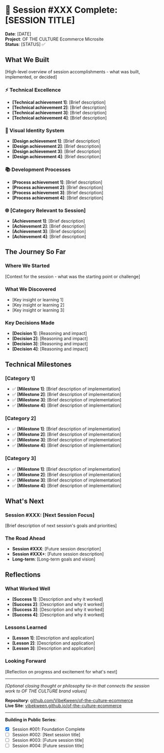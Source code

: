 # 🚀 Session #XXX Complete: [SESSION TITLE]

**Date**: [DATE]  
**Project**: OF THE CULTURE Ecommerce Microsite  
**Status**: [STATUS] ✅

## What We Built

[High-level overview of session accomplishments - what was built, implemented, or decided]

### ⚡ Technical Excellence
- **[Technical achievement 1]**: [Brief description]
- **[Technical achievement 2]**: [Brief description]
- **[Technical achievement 3]**: [Brief description]
- **[Technical achievement 4]**: [Brief description]

### 🎨 Visual Identity System
- **[Design achievement 1]**: [Brief description]
- **[Design achievement 2]**: [Brief description]
- **[Design achievement 3]**: [Brief description]
- **[Design achievement 4]**: [Brief description]

### 📚 Development Processes
- **[Process achievement 1]**: [Brief description]
- **[Process achievement 2]**: [Brief description]
- **[Process achievement 3]**: [Brief description]
- **[Process achievement 4]**: [Brief description]

### 🌐 [Category Relevant to Session]
- **[Achievement 1]**: [Brief description]
- **[Achievement 2]**: [Brief description]
- **[Achievement 3]**: [Brief description]
- **[Achievement 4]**: [Brief description]

## The Journey So Far

### Where We Started
[Context for the session - what was the starting point or challenge]

### What We Discovered
- [Key insight or learning 1]
- [Key insight or learning 2]
- [Key insight or learning 3]

### Key Decisions Made
- **[Decision 1]**: [Reasoning and impact]
- **[Decision 2]**: [Reasoning and impact]
- **[Decision 3]**: [Reasoning and impact]
- **[Decision 4]**: [Reasoning and impact]

## Technical Milestones

### [Category 1]
- ✅ **[Milestone 1]**: [Brief description of implementation]
- ✅ **[Milestone 2]**: [Brief description of implementation]
- ✅ **[Milestone 3]**: [Brief description of implementation]
- ✅ **[Milestone 4]**: [Brief description of implementation]

### [Category 2]
- ✅ **[Milestone 1]**: [Brief description of implementation]
- ✅ **[Milestone 2]**: [Brief description of implementation]
- ✅ **[Milestone 3]**: [Brief description of implementation]
- ✅ **[Milestone 4]**: [Brief description of implementation]

### [Category 3]
- ✅ **[Milestone 1]**: [Brief description of implementation]
- ✅ **[Milestone 2]**: [Brief description of implementation]
- ✅ **[Milestone 3]**: [Brief description of implementation]
- ✅ **[Milestone 4]**: [Brief description of implementation]

## What's Next

### Session #XXX: [Next Session Focus]
[Brief description of next session's goals and priorities]

### The Road Ahead
- **Session #XXX**: [Future session description]
- **Session #XXX+**: [Future session description]
- **Long-term**: [Long-term goals and vision]

## Reflections

### What Worked Well
- **[Success 1]**: [Description and why it worked]
- **[Success 2]**: [Description and why it worked]
- **[Success 3]**: [Description and why it worked]
- **[Success 4]**: [Description and why it worked]

### Lessons Learned
- **[Lesson 1]**: [Description and application]
- **[Lesson 2]**: [Description and application]
- **[Lesson 3]**: [Description and application]

### Looking Forward
[Reflection on progress and excitement for what's next]

---

*[Optional closing thought or philosophy tie-in that connects the session work to OF THE CULTURE brand values]*

**Repository**: [github.com/VibeKween/of-the-culture-ecommerce](https://github.com/VibeKween/of-the-culture-ecommerce)  
**Live Site**: [vibekween.github.io/of-the-culture-ecommerce](https://vibekween.github.io/of-the-culture-ecommerce/)

---

**Building in Public Series**:
- [x] Session #001: Foundation Complete
- [ ] Session #002: [Next session title]  
- [ ] Session #003: [Future session title]
- [ ] Session #004: [Future session title]